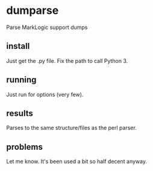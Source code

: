 # dumparse

Parse MarkLogic support dumps

## install

Just get the .py file.  Fix the path to call Python 3.

## running

Just run for options (very few).

## results

Parses to the same structure/files as the perl parser.

## problems

Let me know.  It's been used a bit so half decent anyway.
